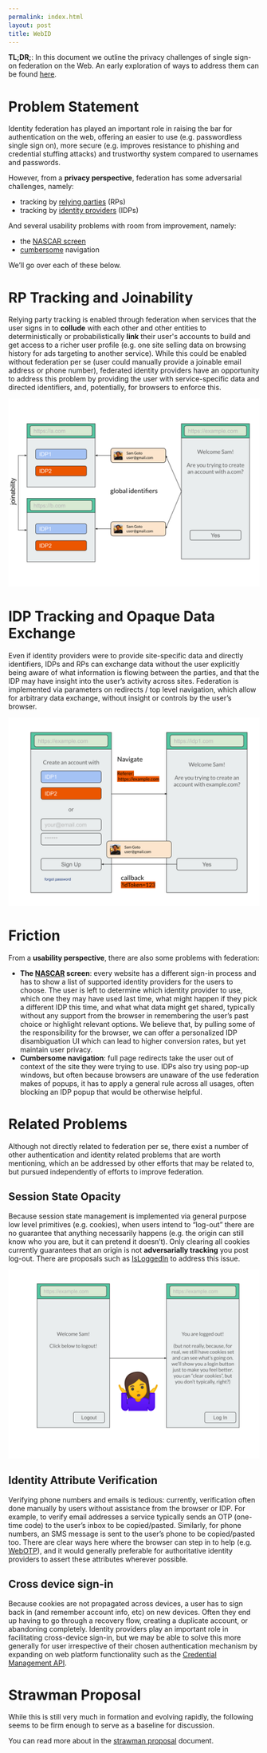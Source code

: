 ```yaml
---
permalink: index.html
layout: post
title: WebID
---
```


**TL;DR;**: In this document we outline the privacy challenges of single sign-on federation on the Web. An early exploration of ways to address them can be found [here](proposal.md).

# Problem Statement

Identity federation has played an important role in raising the bar for authentication on the web, offering an easier to use (e.g. passwordless single sign on), more secure (e.g. improves resistance to phishing and credential stuffing attacks) and trustworthy system compared to usernames and passwords.

However, from a **privacy perspective**, federation has some adversarial challenges, namely:

- tracking by [relying parties](#rp-tracking-and-joinability) (RPs)
- tracking by [identity providers](#idp-tracking-and-opaque-data-exchange) (IDPs)


And several usability problems with room from improvement, namely:

- the [NASCAR screen](#friction)
- [cumbersome](#friction) navigation

We’ll go over each of these below.

# RP Tracking and Joinability

Relying party tracking is enabled through federation when services that the user signs in to **collude** with each other and other entities to deterministically or probabilistically **link** their user's accounts to build and get access to a richer user profile (e.g. one site selling data on browsing history for ads targeting to another service). While this could be enabled without federation per se (user could manually provide a joinable email address or phone number), federated identity providers have an opportunity to address this problem by providing the user with service-specific data and directed identifiers, and, potentially, for browsers to enforce this. 

![](mock3.svg)

# IDP Tracking and Opaque Data Exchange

Even if identity providers were to provide site-specific data and directly identifiers, IDPs and RPs can exchange data without the user explicitly being aware of what information is flowing between the parties, and that the IDP may have insight into the user’s activity across sites. Federation is implemented via parameters on redirects / top level navigation, which allow for arbitrary data exchange, without insight or controls by the user’s browser.

![](mock4.svg)

# Friction

From a **usability perspective**, there are also some problems with federation:

- **The [NASCAR](https://developers.google.com/identity/toolkit/web/federated-login#the_nascar_page) screen**: every website has a different sign-in process and has to show a list of supported identity providers for the users to choose. The user is left to determine which identity provider to use, which one they may have used last time, what might happen if they pick a different IDP this time, and what what data might get shared, typically without any support from the browser in remembering the user’s past choice or highlight relevant options. We believe that, by pulling some of the responsibility for the browser, we can offer a personalized IDP disambiguation UI which can lead to higher conversion rates, but yet maintain user privacy.
- **Cumbersome navigation**: full page redirects take the user out of context of the site they were trying to use. IDPs also try using pop-up windows, but often because browsers are unaware of the use federation makes of popups, it has to apply a general rule across all usages, often blocking an IDP popup that would be otherwise helpful.

# Related Problems

Although not directly related to federation per se, there exist a number of other authentication and identity related problems that are worth mentioning, which an be addressed by other efforts that may be related to, but pursued independently of efforts to improve federation.

## Session State Opacity

Because session state management is implemented via general purpose low level primitives (e.g. cookies), when users intend to “log-out” there are no guarantee that anything necessarily happens (e.g. the origin can still know who you are, but it can pretend it doesn’t). Only clearing all cookies currently guarantees that an origin is not **adversarially tracking** you post log-out. There are proposals such as [IsLoggedIn](https://github.com/WebKit/explainers/tree/master/IsLoggedIn) to address this issue.

![](mock5.svg)

## Identity Attribute Verification

Verifying phone numbers and emails is tedious: currently, verification often done manually by users without assistance from the browser or IDP. For example, to verify email addresses a service typically sends an OTP (one-time code) to the user’s inbox to be copied/pasted. Similarly, for phone numbers, an SMS message is sent to the user’s phone to be copied/pasted too. There are clear ways here where the browser can step in to help (e.g. [WebOTP](https://github.com/WICG/WebOTP)), and it would generally preferable for authoritative identity providers to assert these attributes wherever possible.

## Cross device sign-in

Because cookies are not propagated across devices, a user has to sign back in (and remember account info, etc) on new devices. Often they end up having to go through a recovery flow, creating a duplicate account, or abandoning completely. Identity providers play an important role in facilitating cross-device sign-in, but we may be able to solve this more generally for user irrespective of their chosen authentication mechanism by expanding on web platform functionality such as the [Credential Management API](https://www.w3.org/TR/credential-management-1/).

# Strawman Proposal

While this is still very much in formation and evolving rapidly, the following seems to be firm enough to serve as a baseline for discussion.

You can read more about in the [strawman proposal](proposal.md) document.
